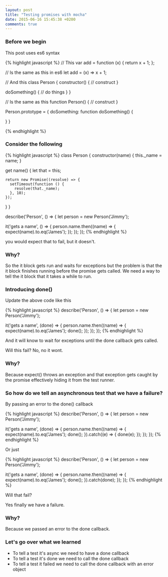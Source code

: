 ```yaml
---
layout: post
title: "Testing promises with mocha"
date: 2015-06-16 15:45:38 +0200
comments: true
---
```


### Before we begin

This post uses es6 syntax

{% highlight javascript %}
// This
var add = function (x) {
  return x + 1;
};

// Is the same as this in es6
let add = (x) => x + 1;

// And this
class Person {
  constructor() {
    // construct
  }

  doSomething() {
    // do things
  }
}

// Is the same as this
function Person() {
  // construct
}

Person.prototype = {
  doSomething: function doSomething() {

  }
}

{% endhighlight %}

### Consider the following

{% highlight javascript %}
class Person {
  constructor(name) {
    this._name = name;
  }

  get name() {
    let that = this;

    return new Promise((resolve) => {
      setTimeout(function () {
        resolve(that._name);
      }, 10);
    });
  }
}


describe('Person', () => {
  let person = new Person('Jimmy');

  it('gets a name', () => {
    person.name.then((name) => {
      expect(name).to.eq('James');
    });
  });
});
{% endhighlight %}

you would expect that to fail, but it doesn't.

### Why?

So the it block gets run and waits for exceptions but the problem is that the it block finishes running before the promise gets called.
We need a way to tell the it block that it takes a while to run.

### Introducing done()

Update the above code like this

{% highlight javascript %}
describe('Person', () => {
  let person = new Person('Jimmy');

  it('gets a name', (done) => {
    person.name.then((name) => {
      expect(name).to.eq('James');
      done();
    });
  });
});
{% endhighlight %}

And it will know to wait for exceptions until the done callback gets called.

Will this fail? No, no it wont.

### Why?

Because expect() throws an exception and that exception gets caught by the promise effectively hiding it from the test runner.

### So how do we tell an asynchronous test that we have a failure?

By passing an error to the done() callback

{% highlight javascript %}
describe('Person', () => {
  let person = new Person('Jimmy');

  it('gets a name', (done) => {
    person.name.then((name) => {
      expect(name).to.eq('James');
      done();
    }).catch((e) => {
      done(e);
    });
  });
});
{% endhighlight %}

Or just

{% highlight javascript %}
describe('Person', () => {
  let person = new Person('Jimmy');

  it('gets a name', (done) => {
    person.name.then((name) => {
      expect(name).to.eq('James');
      done();
    }).catch(done);
  });
});
{% endhighlight %}

Will that fail?

Yes finally we have a failure.

### Why?

Because we passed an error to the done callback.

### Let's go over what we learned

* To tell a test it's async we need to have a done callback
* To tell a test it's done we need to call the done callback
* To tell a test it failed we need to call the done callback with an error object



